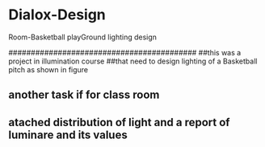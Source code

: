 # Dialox-Design
Room-Basketball playGround lighting design 

##########################################
##this was a project in illumination course 
##that need to design lighting of a Basketball pitch as shown in figure 
## another task if for class room 
## atached distribution of light and a report of luminare and its values 
